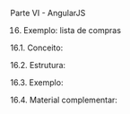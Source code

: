 Parte VI - AngularJS

16. Exemplo: lista de compras

16.1. Conceito:

16.2. Estrutura:

16.3. Exemplo:

16.4. Material complementar:
